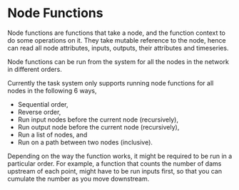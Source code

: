 # Node Functions
Node functions are functions that take a node, and the function
context to do some operations on it. They take mutable reference to
the node, hence can read all node attributes, inputs, outputs, their
attributes and timeseries.

Node functions can be run from the system for all the nodes in the
network in different orders.

Currently the task system only supports running node functions for all
nodes in the following 6 ways,
- Sequential order,
- Reverse order,
- Run input nodes before the current node (recursively),
- Run output node before the current node (recursively),
- Run a list of nodes, and
- Run on a path between two nodes (inclusive).
  
Depending on the way the function works, it might be required to be
run in a particular order. For example, a function that counts the
number of dams upstream of each point, might have to be run inputs
first, so that you can cumulate the number as you move downstream.
